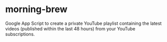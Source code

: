 # morning-brew
Google App Script to create a private YouTube playlist containing the latest videos (published within the last 48 hours) from your YouTube subscriptions.
